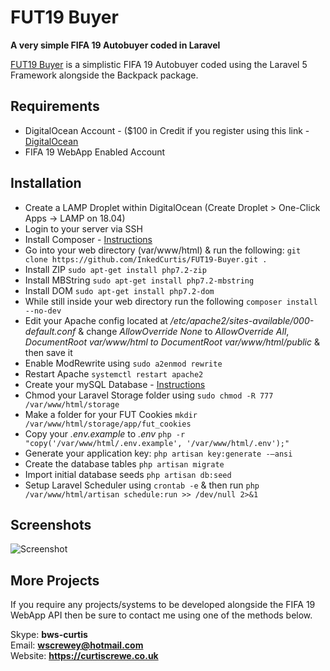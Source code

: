 # FUT19 Buyer

**A very simple FIFA 19 Autobuyer coded in Laravel**

[FUT19 Buyer](https://github.com/InkedCurtis/FUT19-Buyer) is a simplistic FIFA 19 Autobuyer coded using the Laravel 5 Framework alongside the Backpack package.

## Requirements

* DigitalOcean Account - ($100 in Credit if you register using this link - [DigitalOcean](https://m.do.co/c/96b227b93ca5)
* FIFA 19 WebApp Enabled Account

## Installation

* Create a LAMP Droplet within DigitalOcean (Create Droplet > One-Click Apps -> LAMP on 18.04)
* Login to your server via SSH
* Install Composer - [Instructions](https://www.hostinger.co.uk/tutorials/how-to-install-composer)
* Go into your web directory (var/www/html) & run the following: `git clone https://github.com/InkedCurtis/FUT19-Buyer.git .`
* Install ZIP `sudo apt-get install php7.2-zip`
* Install MBString `sudo apt-get install php7.2-mbstring`
* Install DOM `sudo apt-get install php7.2-dom`
* While still inside your web directory run the following `composer install --no-dev`
* Edit your Apache config located at */etc/apache2/sites-available/000-default.conf* & change *AllowOverride None* to *AllowOverride All*, *DocumentRoot var/www/html to DocumentRoot var/www/html/public* & then save it
* Enable ModRewrite using `sudo a2enmod rewrite`
* Restart Apache `systemctl restart apache2`
* Create your mySQL Database - [Instructions](http://wiki.gandi.net/en/hosting/using-linux/tutorials/ubuntu/createdatabase)
* Chmod your Laravel Storage folder using `sudo chmod -R 777 /var/www/html/storage`
* Make a folder for your FUT Cookies `mkdir /var/www/html/storage/app/fut_cookies`
* Copy your *.env.example* to *.env* `php -r "copy('/var/www/html/.env.example', '/var/www/html/.env');"`
* Generate your application key: `php artisan key:generate -—ansi`
* Create the database tables `php artisan migrate`
* Import initial database seeds `php artisan db:seed`
* Setup Laravel Scheduler using `crontab -e` & then run `php /var/www/html/artisan schedule:run >> /dev/null 2>&1`

## Screenshots

![Screenshot](https://i.imgur.com/4kBLiIp.png)

## More Projects
If you require any projects/systems to be developed alongside the FIFA 19 WebApp API then be sure to contact me using one of the methods below.

Skype: <strong>bws-curtis</strong><br/>
Email: <strong>wscrewey@hotmail.com</strong><br/>
Website: <strong>https://curtiscrewe.co.uk</strong>
